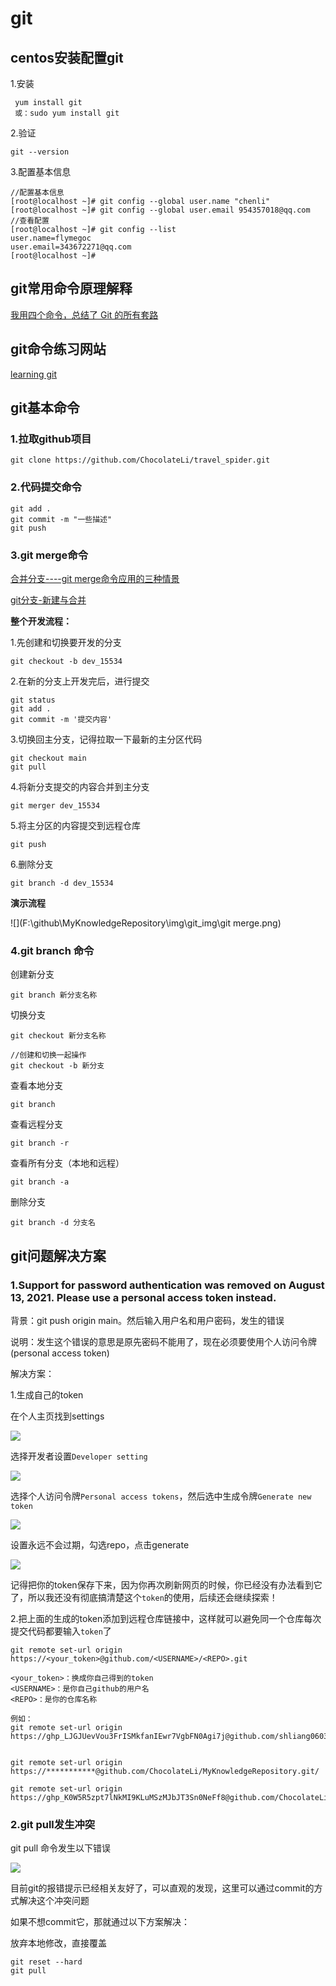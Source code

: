 # git

## centos安装配置git

1.安装

```shell
 yum install git
 或：sudo yum install git
```

2.验证

```shell
git --version
```

3.配置基本信息

```shell
//配置基本信息
[root@localhost ~]# git config --global user.name "chenli"
[root@localhost ~]# git config --global user.email 954357018@qq.com
//查看配置
[root@localhost ~]# git config --list
user.name=flymegoc
user.email=343672271@qq.com
[root@localhost ~]#
```



## git常用命令原理解释

[我用四个命令，总结了 Git 的所有套路](https://mp.weixin.qq.com/s/VdeQpFCL3GGsfOKrIRW6Hw)



## git命令练习网站

[learning git](https://learngitbranching.js.org/?locale=zh_CN)



## git基本命令

### 1.拉取github项目

```shell
git clone https://github.com/ChocolateLi/travel_spider.git
```

### 2.代码提交命令

```shell
git add .
git commit -m "一些描述"
git push 
```

### 3.git merge命令

[合并分支----git merge命令应用的三种情景](https://blog.csdn.net/qq_42780289/article/details/97945300)

[git分支-新建与合并](https://git-scm.com/book/zh/v2/Git-%E5%88%86%E6%94%AF-%E5%88%86%E6%94%AF%E7%9A%84%E6%96%B0%E5%BB%BA%E4%B8%8E%E5%90%88%E5%B9%B6)



**整个开发流程：**

1.先创建和切换要开发的分支

```git
git checkout -b dev_15534
```

2.在新的分支上开发完后，进行提交

```git
git status
git add .
git commit -m '提交内容'
```

3.切换回主分支，记得拉取一下最新的主分区代码

```git
git checkout main
git pull
```

4.将新分支提交的内容合并到主分支

```git 
git merger dev_15534
```

5.将主分区的内容提交到远程仓库

```git
git push
```

6.删除分支

```git
git branch -d dev_15534
```



**演示流程**

![](F:\github\MyKnowledgeRepository\img\git_img\git merge.png)

### 4.git branch 命令

创建新分支

```git
git branch 新分支名称
```

切换分支

```git
git checkout 新分支名称

//创建和切换一起操作
git checkout -b 新分支
```

查看本地分支

```git
git branch
```

查看远程分支

```git
git branch -r
```

查看所有分支（本地和远程）

```git
git branch -a
```

删除分支

```git
git branch -d 分支名
```



## git问题解决方案

### 1.Support for password authentication was removed on August 13, 2021. Please use a personal access token instead.

背景：git push origin main。然后输入用户名和用户密码，发生的错误

说明：发生这个错误的意思是原先密码不能用了，现在必须要使用个人访问令牌(personal access token)

解决方案：

1.生成自己的token

在个人主页找到settings

![](D:\github\MyKnowledgeRepository\img\git_img\token1.png)



选择开发者设置`Developer setting`

![](D:\github\MyKnowledgeRepository\img\git_img\token2.png)

选择个人访问令牌`Personal access tokens`，然后选中生成令牌`Generate new token`

![](D:\github\MyKnowledgeRepository\img\git_img\token3.png)

设置永远不会过期，勾选repo，点击generate

![](D:\github\MyKnowledgeRepository\img\git_img\token4.png)



记得把你的token保存下来，因为你再次刷新网页的时候，你已经没有办法看到它了，所以我还没有彻底搞清楚这个`token`的使用，后续还会继续探索！



2.把上面的生成的token添加到远程仓库链接中，这样就可以避免同一个仓库每次提交代码都要输入`token`了

```
git remote set-url origin https://<your_token>@github.com/<USERNAME>/<REPO>.git

<your_token>：换成你自己得到的token
<USERNAME>：是你自己github的用户名
<REPO>：是你的仓库名称

例如：
git remote set-url origin https://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@github.com/shliang0603/Yolov4_DeepSocial.git/


git remote set-url origin https://***********@github.com/ChocolateLi/MyKnowledgeRepository.git/

git remote set-url origin https://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@github.com/ChocolateLi/Pytorch.git

```

### 2.git pull发生冲突

git pull 命令发生以下错误

![](https://img2018.cnblogs.com/blog/773489/201905/773489-20190508113231265-2020653666.png)

目前git的报错提示已经相关友好了，可以直观的发现，这里可以通过commit的方式解决这个冲突问题

如果不想commit它，那就通过以下方案解决：

放弃本地修改，直接覆盖

```shell
git reset --hard
git pull
```





























